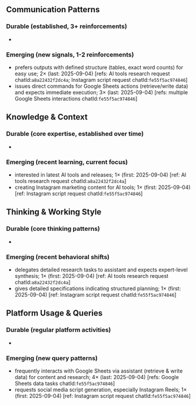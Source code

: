 ## Communication Patterns
### Durable (established, 3+ reinforcements)
-

### Emerging (new signals, 1-2 reinforcements)
- prefers outputs with defined structure (tables, exact word counts) for easy use; 2× (last: 2025-09-04) [refs: AI tools research request chatId:`a8a22432f2dc4a`; Instagram script request chatId:`fe55f5ac974846`]
- issues direct commands for Google Sheets actions (retrieve/write data) and expects immediate execution; 3× (last: 2025-09-04) [refs: multiple Google Sheets interactions chatId:`fe55f5ac974846`]

## Knowledge & Context
### Durable (core expertise, established over time)
-

### Emerging (recent learning, current focus)
- interested in latest AI tools and releases; 1× (first: 2025-09-04) [ref: AI tools research request chatId:`a8a22432f2dc4a`]
- creating Instagram marketing content for AI tools; 1× (first: 2025-09-04) [ref: Instagram script request chatId:`fe55f5ac974846`]

## Thinking & Working Style
### Durable (core thinking patterns)
-

### Emerging (recent behavioral shifts)
- delegates detailed research tasks to assistant and expects expert-level synthesis; 1× (first: 2025-09-04) [ref: AI tools research request chatId:`a8a22432f2dc4a`]
- gives detailed specifications indicating structured planning; 1× (first: 2025-09-04) [ref: Instagram script request chatId:`fe55f5ac974846`]

## Platform Usage & Queries
### Durable (regular platform activities)
-

### Emerging (new query patterns)
- frequently interacts with Google Sheets via assistant (retrieve & write data) for content and research; 4× (last: 2025-09-04) [refs: Google Sheets data tasks chatId:`fe55f5ac974846`]
- requests social media script generation, especially Instagram Reels; 1× (first: 2025-09-04) [ref: Instagram script request chatId:`fe55f5ac974846`]